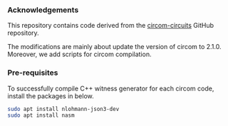 ### Acknowledgements
This repository contains code derived from the [circom-circuits](https://github.com/TrishaDatta/circom-circuits/tree/main) GitHub repository.

The modifications are mainly about update the version of circom to 2.1.0. Moreover, we add scripts for circom compilation.


### Pre-requisites
To successfully compile C++ witness generator for each circom code, install the packages in below.

```bash
sudo apt install nlohmann-json3-dev
sudo apt install nasm
```
